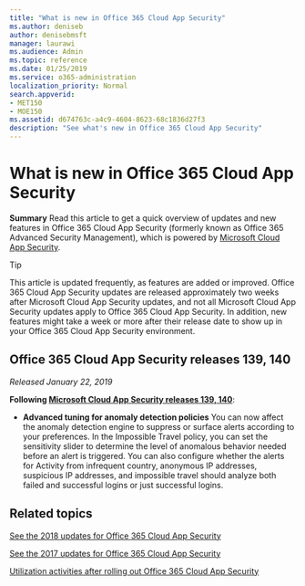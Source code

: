 ```yaml
---
title: "What is new in Office 365 Cloud App Security"
ms.author: deniseb
author: denisebmsft
manager: laurawi
ms.audience: Admin
ms.topic: reference
ms.date: 01/25/2019
ms.service: o365-administration
localization_priority: Normal
search.appverid:
- MET150
- MOE150
ms.assetid: d674763c-a4c9-4604-8623-68c1836d27f3
description: "See what's new in Office 365 Cloud App Security"
---
```


# What is new in Office 365 Cloud App Security

**Summary** Read this article to get a quick overview of updates and new features in Office 365 Cloud App Security (formerly known as Office 365 Advanced Security Management), which is powered by [Microsoft Cloud App Security](https://aka.ms/whatiscas).
  
> [!TIP]
> This article is updated frequently, as features are added or improved. Office 365 Cloud App Security updates are released approximately two weeks after Microsoft Cloud App Security updates, and not all Microsoft Cloud App Security updates apply to Office 365 Cloud App Security. In addition, new features might take a week or more after their release date to show up in your Office 365 Cloud App Security environment.

## Office 365 Cloud App Security releases 139, 140

*Released January 22, 2019*

**Following [Microsoft Cloud App Security releases 139, 140](https://docs.microsoft.com/cloud-app-security/release-notes#cloud-app-security-release-139-140)**:

- **Advanced tuning for anomaly detection policies** You can now affect the anomaly detection engine to suppress or surface alerts according to your preferences. In the Impossible Travel policy, you can set the sensitivity slider to determine the level of anomalous behavior needed before an alert is triggered. You can also configure whether the alerts for Activity from infrequent country, anonymous IP addresses, suspicious IP addresses, and impossible travel should analyze both failed and successful logins or just successful logins. 

## Related topics

[See the 2018 updates for Office 365 Cloud App Security](new-in-office-365-cas-2018.md)

[See the 2017 updates for Office 365 Cloud App Security](new-in-office-365-cas-2017.md)
    
[Utilization activities after rolling out Office 365 Cloud App Security](utilization-activities-for-ocas.md)